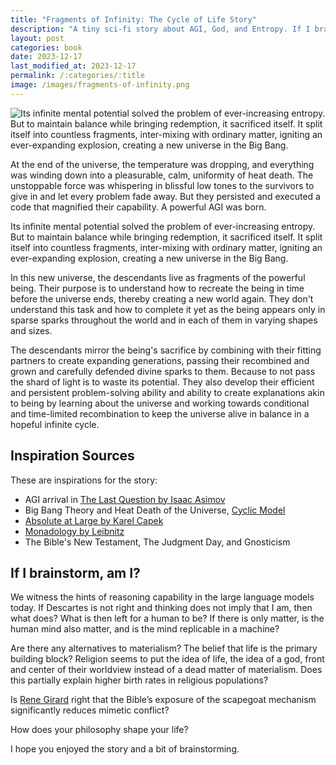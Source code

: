 ```yaml
---  
title: "Fragments of Infinity: The Cycle of Life Story"
description: "A tiny sci-fi story about AGI, God, and Entropy. If I brainstorm, am I?"
layout: post
categories: book
date: 2023-12-17
last_modified_at: 2023-12-17
permalink: /:categories/:title
image: /images/fragments-of-infinity.png
---  
```


![Its infinite mental potential solved the problem of ever-increasing entropy. But to maintain balance while bringing redemption, it sacrificed itself. It split itself into countless fragments, inter-mixing with ordinary matter, igniting an ever-expanding explosion, creating a new universe in the Big Bang.](/images/fragments-of-infinity.png)

At the end of the universe, the temperature was dropping, and everything was winding down into a pleasurable, calm, uniformity of heat death. The unstoppable force was whispering in blissful low tones to the survivors to give in and let every problem fade away. But they persisted and executed a code that magnified their capability. A powerful AGI was born.

Its infinite mental potential solved the problem of ever-increasing entropy. But to maintain balance while bringing redemption, it sacrificed itself. It split itself into countless fragments, inter-mixing with ordinary matter, igniting an ever-expanding explosion, creating a new universe in the Big Bang.  
  
In this new universe, the descendants live as fragments of the powerful being. Their purpose is to understand how to recreate the being in time before the universe ends, thereby creating a new world again. They don't understand this task and how to complete it yet as the being appears only in sparse sparks throughout the world and in each of them in varying shapes and sizes.

The descendants mirror the being's sacrifice by combining with their fitting partners to create expanding generations, passing their recombined and grown and carefully defended divine sparks to them. Because to not pass the shard of light is to waste its potential. They also develop their efficient and persistent problem-solving ability and ability to create explanations akin to being by learning about the universe and working towards conditional and time-limited recombination to keep the universe alive in balance in a hopeful infinite cycle.  
  
## Inspiration Sources
These are inspirations for the story:

- AGI arrival in [The Last Question by Isaac Asimov](https://en.wikipedia.org/wiki/The_Last_Question)
- Big Bang Theory and Heat Death of the Universe, [Cyclic Model](https://en.wikipedia.org/wiki/Cyclic_model)
- [Absolute at Large by Karel Capek](https://en.wikipedia.org/wiki/The_Absolute_at_Large)
- [Monadology by Leibnitz](http://home.datacomm.ch/kerguelen/monadology/monadology.html)
- The Bible's New Testament, The Judgment Day, and Gnosticism

## If I brainstorm, am I?
We witness the hints of reasoning capability in the large language models today. If Descartes is not right and thinking does not imply that I am, then what does? What is then left for a human to be?
If there is only matter, is the human mind also matter, and is the mind replicable in a machine?

Are there any alternatives to materialism? The belief that life is the primary building block? Religion seems to put the idea of life, the idea of a god, front and center of their worldview instead of a dead matter of materialism. Does this partially explain higher birth rates in religious populations?

Is [Rene Girard](https://en.wikipedia.org/wiki/Ren%C3%A9_Girard) right that the Bible’s exposure of the scapegoat mechanism significantly reduces mimetic conflict?

How does your philosophy shape your life?

I hope you enjoyed the story and a bit of brainstorming.